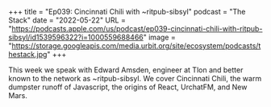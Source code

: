 +++
title = "Ep039: Cincinnati Chili with ~ritpub-sibsyl"
podcast = "The Stack"
date = "2022-05-22"
URL = "https://podcasts.apple.com/us/podcast/ep039-cincinnati-chili-with-ritpub-sibsyl/id1539596322?i=1000559688466"
image = "https://storage.googleapis.com/media.urbit.org/site/ecosystem/podcasts/thestack.jpg"
+++

This week we speak with Edward Amsden, engineer at Tlon and better known to the network as ~ritpub-sibsyl. We cover Cincinnati Chili, the warm dumpster runoff of Javascript, the origins of React, UrchatFM, and New Mars.

